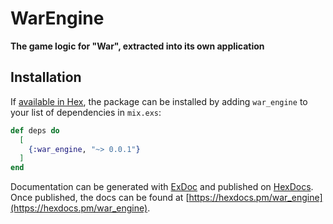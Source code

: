 # WarEngine

**The game logic for "War", extracted into its own application**

## Installation

If [available in Hex](https://hex.pm/docs/publish), the package can be installed
by adding `war_engine` to your list of dependencies in `mix.exs`:

```elixir
def deps do
  [
    {:war_engine, "~> 0.0.1"}
  ]
end
```

Documentation can be generated with [ExDoc](https://github.com/elixir-lang/ex_doc)
and published on [HexDocs](https://hexdocs.pm). Once published, the docs can
be found at [https://hexdocs.pm/war_engine](https://hexdocs.pm/war_engine).

